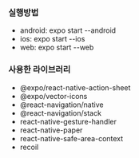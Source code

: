 ### 실행방법
- android: expo start --android
- ios: expo start --ios
- web: expo start --web

### 사용한 라이브러리
- @expo/react-native-action-sheet
- @expo/vector-icons
- @react-navigation/native
- @react-navigation/stack
- react-native-gesture-handler
- react-native-paper
- react-native-safe-area-context
- recoil
